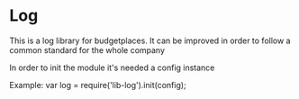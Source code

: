 <h1>Log</h1>
<p>This is a log library for budgetplaces. It can be improved in order to follow a common standard for the whole company</p>

<p>
	In order to init the module it's needed a config instance
</p>
<p>Example: var log = require('lib-log').init(config); </p>


